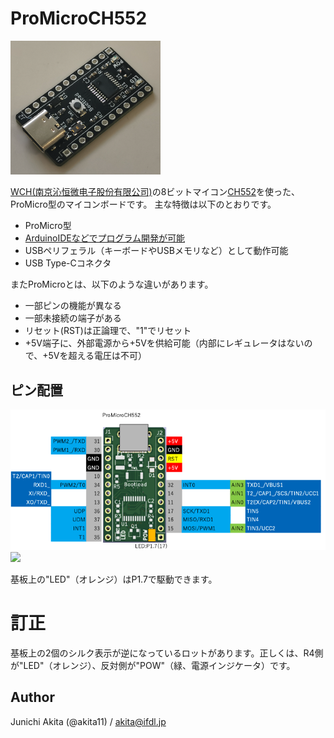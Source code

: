 # ProMicroCH552

<img src="https://github.com/akita11/ProMicroCH552/blob/main/ProMicroCH552.png" width="240px">

[WCH(南京沁恒微电子股份有限公司)](http://wch-ic.com/)の8ビットマイコン[CH552](http://wch-ic.com/products/CH552.html)を使った、ProMicro型のマイコンボードです。
主な特徴は以下のとおりです。

- ProMicro型
- [ArduinoIDEなどでプログラム開発が可能](https://qiita.com/akita11/items/d7baed4ca3c06e292637)
- USBペリフェラル（キーボードやUSBメモリなど）として動作可能
- USB Type-Cコネクタ

またProMicroとは、以下のような違いがあります。
- 一部ピンの機能が異なる
- 一部未接続の端子がある
- リセット(RST)は正論理で、"1"でリセット
- +5V端子に、外部電源から+5Vを供給可能（内部にレギュレータはないので、+5Vを超える電圧は不可）


## ピン配置

<img src="https://github.com/akita11/ProMicroCH552/blob/main/ProMicroCH552_pin.png" width="720px">

<img src="https://github.com/akita11/CH559Pico/blob/main/ProMicroCH552_Back.png" width="240px">

基板上の"LED"（オレンジ）はP1.7で駆動できます。

# 訂正

基板上の2個のシルク表示が逆になっているロットがあります。正しくは、R4側が"LED"（オレンジ）、反対側が"POW"（緑、電源インジケータ）です。


## Author

Junichi Akita (@akita11) / akita@ifdl.jp






